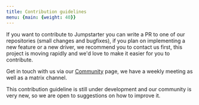 ```yaml
---
title: Contribution guidelines
menu: {main: {weight: 40}}
---
```


<!--add blocks of content here to add more sections to the community page -->

If you want to contribute to Jumpstarter you can write a PR to
one of our repositories (small changes and bugfixes), if you plan
on implementing a new feature or a new driver, we recommend you to
contact us first, this project is moving rapidly and we'd love to
make it easier for you to contribute.

Get in touch with us via our [Community](/community/) page, we have a weekly
meeting as well as a matrix channel.

This contribution guideline is still under development and our community is
very new, so we are open to suggestions on how to improve it.

